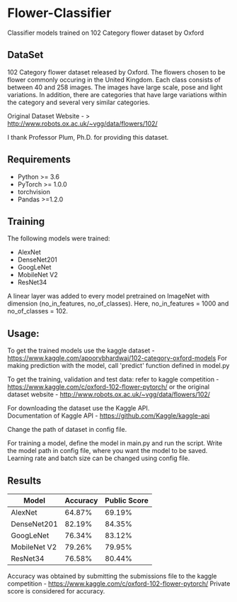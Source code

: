 # Flower-Classifier
Classifier models trained on 102 Category flower dataset by Oxford

## DataSet
102 Category flower dataset released by Oxford. 
The flowers chosen to be flower commonly occuring in the United Kingdom. Each class consists of between 40 and 258 images. The images have large scale, pose and light variations. 
In addition, there are categories that have large variations within the category and several very similar categories.

Original Dataset Website - > http://www.robots.ox.ac.uk/~vgg/data/flowers/102/

I thank Professor Plum, Ph.D. for providing this dataset.

## Requirements
* Python >= 3.6
* PyTorch >= 1.0.0
* torchvision
* Pandas >=1.2.0

## Training
The following models were trained:
* AlexNet
* DenseNet201
* GoogLeNet
* MobileNet V2
* ResNet34

A linear layer was added to every model pretrained on ImageNet with dimension (no_in_features, no_of_classes).
Here, no_in_features = 1000 and no_of_classes = 102.

## Usage:
To get the trained models use the kaggle dataset - https://www.kaggle.com/apoorvbhardwaj/102-category-oxford-models
For making prediction with the model, call 'predict' function defined in model.py 

To get the training, validation and test data:
refer to kaggle competition - https://www.kaggle.com/c/oxford-102-flower-pytorch/ or the original dataset website - http://www.robots.ox.ac.uk/~vgg/data/flowers/102/

For downloading the dataset use the Kaggle API.   
Documentation of Kaggle API - https://github.com/Kaggle/kaggle-api

Change the path of dataset in config file.

For training a model, define the model in main.py and run the script. 
Write the model path in config file, where you want the model to be saved.
Learning rate and batch size can be changed using config file.

## Results

| Model      | Accuracy | Public Score |
|------------|----------|--------------|
|AlexNet     | 64.87%   | 69.19%       |
|DenseNet201 | 82.19%   | 84.35%       |
|GoogLeNet   | 76.34%   | 83.12%       |  
|MobileNet V2| 79.26%   | 79.95%       |
|ResNet34    | 76.58%   | 80.44%       |

Accuracy was obtained by submitting the submissions file to the kaggle competition - https://www.kaggle.com/c/oxford-102-flower-pytorch/
Private score is considered for accuracy.
